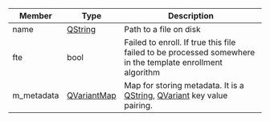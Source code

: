 Member | Type | Description
--- | --- | ---
<a class="table-anchor" id="name"></a>name | [QString][QString] | Path to a file on disk
<a class="table-anchor" id=fte></a>fte | bool | Failed to enroll. If true this file failed to be processed somewhere in the template enrollment algorithm
<a class="table-anchor" id=m_metadata></a>m_metadata | [QVariantMap][QVariantMap] | Map for storing metadata. It is a [QString][QString], [QVariant][QVariant] key value pairing.

<!-- Links -->
[QString]: http://doc.qt.io/qt-5/QString.html "QString"
[QVariant]: http://doc.qt.io/qt-5/qvariant.html "QVariant"
[QVariantMap]: http://doc.qt.io/qt-5/qvariant.html#QVariantMap-typedef "QVariantMap"
